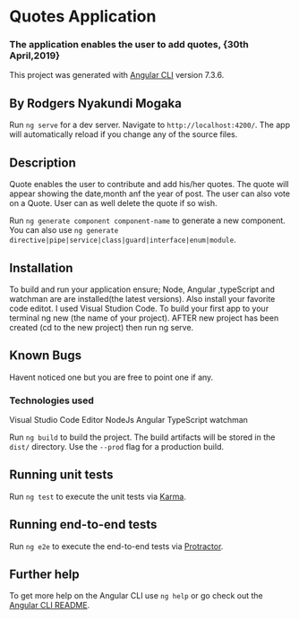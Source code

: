 # Quotes Application

### The application enables the user to add quotes, {30th April,2019}

This project was generated with [Angular CLI](https://github.com/angular/angular-cli) version 7.3.6.

## By Rodgers Nyakundi Mogaka

Run `ng serve` for a dev server. Navigate to `http://localhost:4200/`. The app will automatically reload if you change any of the source files.

## Description
Quote enables the user to contribute and add his/her quotes. The quote will appear showing the date,month anf the year of post.
The user can also vote on a Quote.
User can as well delete the quote if so wish.

Run `ng generate component component-name` to generate a new component. You can also use `ng generate directive|pipe|service|class|guard|interface|enum|module`.

## Installation
To build and run your application ensure; Node, Angular ,typeScript and watchman are are installed(the latest versions). Also install your favorite code editot. I used Visual Studion Code.
To build your first app to your terminal ng new (the name of your project). AFTER new project has been created (cd to the new project) then run ng serve.

## Known Bugs
Havent noticed one but you are free to point one if any.

### Technologies used
Visual Studio Code Editor
NodeJs
Angular 
TypeScript
watchman


Run `ng build` to build the project. The build artifacts will be stored in the `dist/` directory. Use the `--prod` flag for a production build.

## Running unit tests

Run `ng test` to execute the unit tests via [Karma](https://karma-runner.github.io).

## Running end-to-end tests

Run `ng e2e` to execute the end-to-end tests via [Protractor](http://www.protractortest.org/).

## Further help

To get more help on the Angular CLI use `ng help` or go check out the [Angular CLI README](https://github.com/angular/angular-cli/blob/master/README.md).
